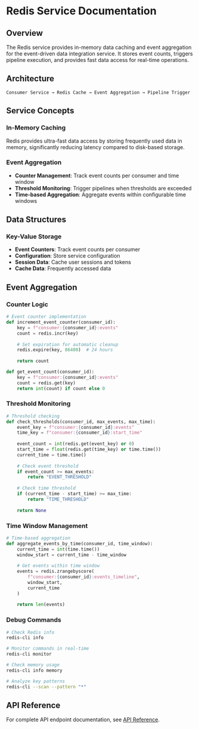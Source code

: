 # Redis Service Documentation

## Overview
The Redis service provides in-memory data caching and event aggregation for the event-driven data integration service. It stores event counts, triggers pipeline execution, and provides fast data access for real-time operations.

## Architecture
```
Consumer Service → Redis Cache → Event Aggregation → Pipeline Trigger
```

## Service Concepts

### In-Memory Caching
Redis provides ultra-fast data access by storing frequently used data in memory, significantly reducing latency compared to disk-based storage.

### Event Aggregation
- **Counter Management**: Track event counts per consumer and time window
- **Threshold Monitoring**: Trigger pipelines when thresholds are exceeded
- **Time-based Aggregation**: Aggregate events within configurable time windows


## Data Structures

### Key-Value Storage
- **Event Counters**: Track event counts per consumer
- **Configuration**: Store service configuration
- **Session Data**: Cache user sessions and tokens
- **Cache Data**: Frequently accessed data


## Event Aggregation

### Counter Logic
```python
# Event counter implementation
def increment_event_counter(consumer_id):
    key = f"consumer:{consumer_id}:events"
    count = redis.incr(key)
    
    # Set expiration for automatic cleanup
    redis.expire(key, 86400)  # 24 hours
    
    return count

def get_event_count(consumer_id):
    key = f"consumer:{consumer_id}:events"
    count = redis.get(key)
    return int(count) if count else 0
```

### Threshold Monitoring
```python
# Threshold checking
def check_thresholds(consumer_id, max_events, max_time):
    event_key = f"consumer:{consumer_id}:events"
    time_key = f"consumer:{consumer_id}:start_time"
    
    event_count = int(redis.get(event_key) or 0)
    start_time = float(redis.get(time_key) or time.time())
    current_time = time.time()
    
    # Check event threshold
    if event_count >= max_events:
        return "EVENT_THRESHOLD"
    
    # Check time threshold
    if (current_time - start_time) >= max_time:
        return "TIME_THRESHOLD"
    
    return None
```

### Time Window Management
```python
# Time-based aggregation
def aggregate_events_by_time(consumer_id, time_window):
    current_time = int(time.time())
    window_start = current_time - time_window
    
    # Get events within time window
    events = redis.zrangebyscore(
        f"consumer:{consumer_id}:events_timeline",
        window_start,
        current_time
    )
    
    return len(events)
```

### Debug Commands
```bash
# Check Redis info
redis-cli info

# Monitor commands in real-time
redis-cli monitor

# Check memory usage
redis-cli info memory

# Analyze key patterns
redis-cli --scan --pattern "*"
```

## API Reference
For complete API endpoint documentation, see [API Reference](../docs/api.md#redis-endpoints).

